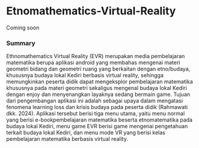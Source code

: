 # Etnomathematics-Virtual-Reality
Coming soon

### Summary
Ethnomathematics Virtual Reality (EVR) merupakan media pembelajaran matematika berupa aplikasi android yang membahas mengenai materi geometri bidang dan geometri ruang yang berkaitan dengan etno/budaya, khususnya budaya lokal Kediri berbasis virtual reality, sehingga memungkinkan peserta didik dapat mengeksplor pembelajaran matematika khususnya pada materi geometri sekaligus mengenal budaya lokal Kediri dengan enjoy dan menyenangkan layaknya sedang bermain game. Tujuan dari pengembangan aplikasi ini adalah sebagai upaya dalam mengatasi fenomena learning loss dan krisis budaya pada peserta didik (Rahmawati dkk. 2024). Aplikasi tersebut berisi tiga menu utama, yaitu menu normal yang berisi e-bookpembelajaran matematika beserta etnomatematika pada budaya lokal Kediri, menu game EVR berisi game mengenai pengetahuan terkait budaya lokal Kediri, dan menu mode VR yang berisi kelas pembelajaran matematika berbasis virtual reality. 
